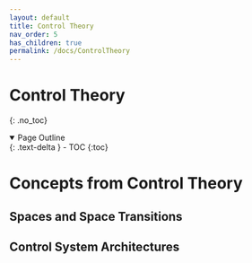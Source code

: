 ```yaml
---
layout: default
title: Control Theory
nav_order: 5
has_children: true
permalink: /docs/ControlTheory
---
```


# Control Theory
{: .no_toc}

<details open markdown="block">
  <summary>
    Page Outline
  </summary>
  {: .text-delta }
- TOC
{:toc}
</details>

# Concepts from Control Theory

## Spaces and Space Transitions

## Control System Architectures



